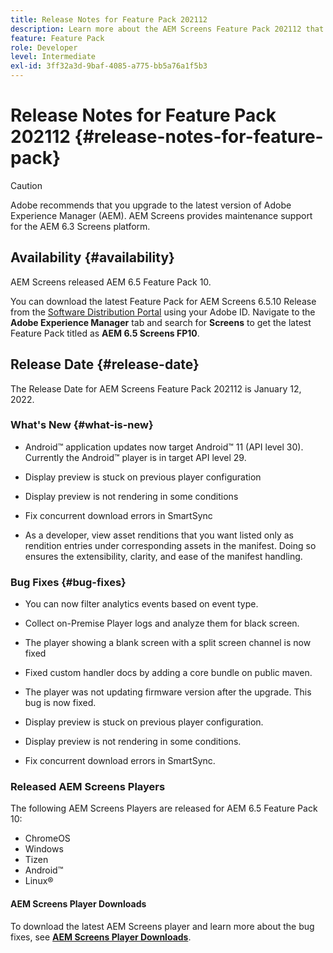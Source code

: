 ```yaml
---
title: Release Notes for Feature Pack 202112
description: Learn more about the AEM Screens Feature Pack 202112 that was released on January 12, 2022.
feature: Feature Pack
role: Developer
level: Intermediate
exl-id: 3ff32a3d-9baf-4085-a775-bb5a76a1f5b3
---
```

# Release Notes for Feature Pack 202112 {#release-notes-for-feature-pack}

>[!CAUTION]
>Adobe recommends that you upgrade to the latest version of Adobe Experience Manager (AEM). AEM Screens provides maintenance support for the AEM 6.3 Screens platform.

## Availability {#availability}

AEM Screens released AEM 6.5 Feature Pack 10.

You can download the latest Feature Pack for AEM Screens 6.5.10 Release from the [Software Distribution Portal](https://experience.adobe.com/#/downloads/content/software-distribution/en/aem.html) using your Adobe ID. Navigate to the **Adobe Experience Manager** tab and search for **Screens** to get the latest Feature Pack titled as **AEM 6.5 Screens FP10**.

## Release Date {#release-date}

The Release Date for AEM Screens Feature Pack 202112 is January 12, 2022.

### What's New {#what-is-new}

* Android&trade; application updates now target Android&trade; 11 (API level 30). Currently the Android&trade; player is in target API level 29.

* Display preview is stuck on previous player configuration

* Display preview is not rendering in some conditions

* Fix concurrent download errors in SmartSync

* As a developer, view asset renditions that you want listed only as rendition entries under corresponding assets in the manifest. Doing so ensures the extensibility, clarity, and ease of the manifest handling.

### Bug Fixes {#bug-fixes}

* You can now filter analytics events based on event type.

* Collect on-Premise Player logs and analyze them for black screen.

* The player showing a blank screen with a split screen channel is now fixed

* Fixed custom handler docs by adding a core bundle on public maven.

* The player was not updating firmware version after the upgrade. This bug is now fixed.

* Display preview is stuck on previous player configuration.

* Display preview is not rendering in some conditions.

* Fix concurrent download errors in SmartSync.

### Released AEM Screens Players

The following AEM Screens Players are released for AEM 6.5 Feature Pack 10:

* ChromeOS
* Windows
* Tizen
* Android&trade;
* Linux&reg;

#### AEM Screens Player Downloads

To download the latest AEM Screens player and learn more about the bug fixes, see **[AEM Screens Player Downloads](https://download.macromedia.com/screens/index.html)**.
